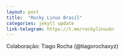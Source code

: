 ```yaml
---
layout: post
title:  "Rocky Linux Brasil"
categories: jekyll update
link-telegram: https://t.me/rockylinuxbr
---
```

Colaboração: Tiago Rocha (@tiagorochaxyz)
